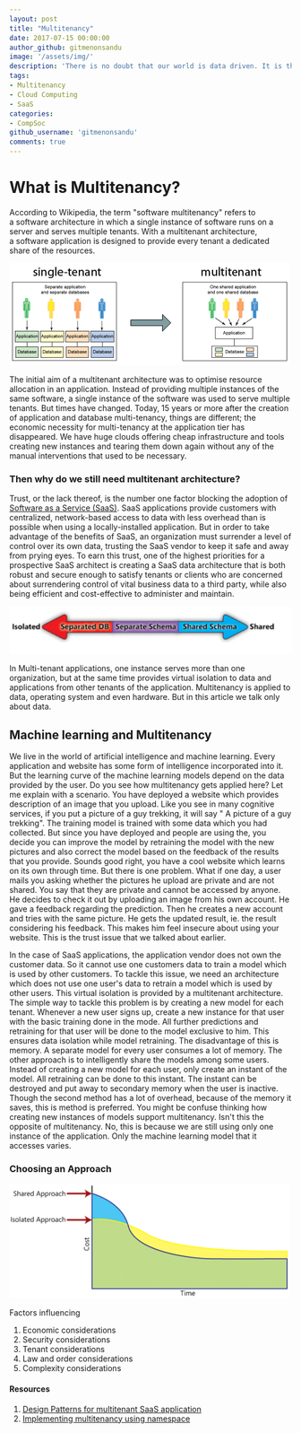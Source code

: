 ```yaml
---
layout: post
title: "Multitenancy"
date: 2017-07-15 00:00:00
author_github: gitmenonsandu
image: '/assets/img/'
description: 'There is no doubt that our world is data driven. It is the most important asset of any business. But why would anyone trust a business with their data? The answer is Multitenancy.'
tags:
- Multitenancy
- Cloud Computing
- SaaS
categories:
- CompSoc
github_username: 'gitmenonsandu'
comments: true
---
```


# What is Multitenancy?
According to Wikipedia, the term "software multitenancy" refers to a software architecture in which a single instance of software runs on a server and serves multiple tenants. With a multitenant architecture, a software application is designed to provide every tenant a dedicated share of the resources.

![Single tenancy vs Multitenancy](/blog/assets/img/multitenancy/difference.png)

The initial aim of a multitenant architecture was to optimise resource allocation in an application. Instead of providing multiple instances of the same software, a single instance of the software was used to serve multiple tenants. But times have changed. Today, 15 years or more after the creation of application and database multi-tenancy, things are different; the economic necessity for multi-tenancy at the application tier has disappeared. We have huge clouds offering cheap infrastructure and tools creating new instances and tearing them down again without any of the manual interventions that used to be necessary.

### Then why do we still need multitenant architecture?

Trust, or the lack thereof, is the number one factor blocking the adoption of [Software as a Service (SaaS)](https://en.wikipedia.org/wiki/Software_as_a_service).  SaaS applications provide customers with centralized, network-based access to data with less overhead than is possible when using a locally-installed application. But in order to take advantage of the benefits of SaaS, an organization must surrender a level of control over its own data, trusting the SaaS vendor to keep it safe and away from prying eyes. 
To earn this trust, one of the highest priorities for a prospective SaaS architect is creating a SaaS data architecture that is both robust and secure enough to satisfy tenants or clients who are concerned about surrendering control of vital business data to a third party, while also being efficient and cost-effective to administer and maintain.

![dB Schema](/blog/assets/img/multitenancy/db_schema.png)

In Multi-tenant applications, one instance serves more than one organization, but at the same time provides virtual isolation to data and applications from other tenants of the application. Multitenancy is applied to data, operating system and even hardware. But in this article we talk only about data.

## Machine learning and Multitenancy

We live in the world of artificial intelligence and machine learning. Every application and website has some form of intelligence incorporated into it. But the learning curve of the machine learning models depend on the data provided by the user. Do you see how multitenancy gets applied here? Let me explain with a scenario. You have deployed a website which provides description of an image that you upload. Like you see in many cognitive services, if you put a picture of a guy trekking, it will say " A picture of a guy trekking". The training model is trained with some data which you had collected. But since you have deployed and people are using the, you decide you can improve the model by retraining the model with the new pictures and also correct the model based on the feedback of the results that you provide. Sounds good right, you have a cool website which learns on its own through time. But there is one problem. What if one day, a user mails you asking whether the pictures he upload are private and are not shared. You say that they are private and cannot be accessed by anyone. He decides to check it out by uploading an image from his own account. He gave a feedback regarding the prediction. Then he creates a new account and tries with the same picture. He gets the updated result, ie. the result considering his feedback. This makes him feel insecure about using your website. This is the trust issue that we talked about earlier. 

In the case of SaaS applications, the application vendor does not own the customer data. So it cannot use one customers data to train a model which is used by other customers.
To tackle this issue, we need an architecture which does not use one user's data to retrain a model which is used by other users. This virtual isolation is provided by a multitenant architecture. The simple way to tackle this problem is by creating a new model for each tenant. Whenever a new user signs up, create a new instance for that user with the basic training done in the mode. All further predictions and retraining for that user will be done to the model exclusive to him. This ensures data isolation while model retraining. The disadvantage of this is memory. A separate model for every user consumes a lot of memory. The other approach is to intelligently share the models among some users. Instead of creating a new model for each user, only create an instant of the model. All retraining can be done to this instant. The instant can be destroyed and put away to secondary memory when the user is inactive. Though the second method has a lot of overhead, because of the memory it saves, this is method is preferred. You might be confuse thinking how creating new instances of models support multitenancy. Isn't this the opposite of multitenancy. No, this is because we are still using only one instance of the application. Only the machine learning model that it accesses varies.

### Choosing an Approach

![Approach](/blog/assets/img/multitenancy/approach.png)

Factors influencing 
1. Economic considerations
2. Security considerations
3. Tenant considerations
4. Law and order considerations
5. Complexity considerations


#### Resources
1. [Design Patterns for multitenant SaaS application](https://docs.microsoft.com/en-us/azure/sql-database/sql-database-design-patterns-multi-tenancy-saas-applications)
2. [Implementing multitenancy using namespace](https://cloud.google.com/appengine/docs/standard/python/multitenancy/multitenancy)
